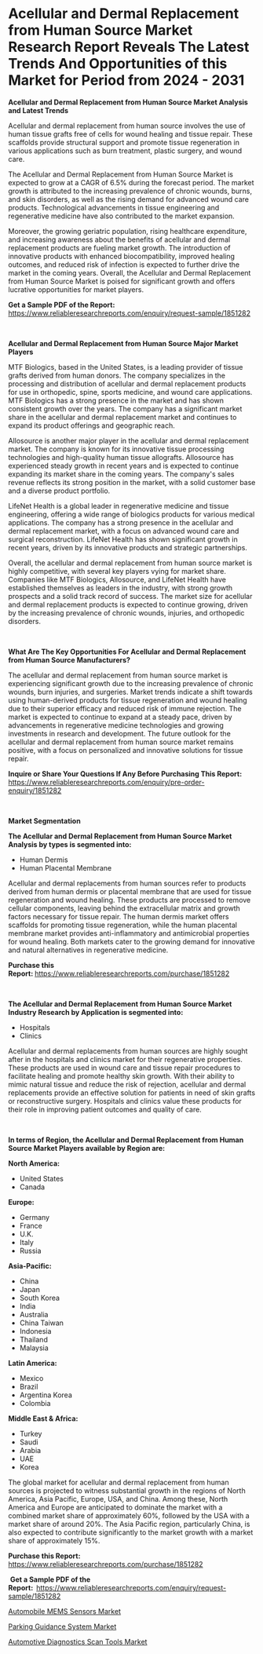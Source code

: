 <p><h1>Acellular and Dermal Replacement from Human Source Market Research Report Reveals The Latest Trends And Opportunities of this Market for Period from 2024 - 2031</h1></p><p><strong>Acellular and Dermal Replacement from Human Source Market Analysis and Latest Trends</strong></p>
<p><p>Acellular and dermal replacement from human source involves the use of human tissue grafts free of cells for wound healing and tissue repair. These scaffolds provide structural support and promote tissue regeneration in various applications such as burn treatment, plastic surgery, and wound care.</p><p>The Acellular and Dermal Replacement from Human Source Market is expected to grow at a CAGR of 6.5% during the forecast period. The market growth is attributed to the increasing prevalence of chronic wounds, burns, and skin disorders, as well as the rising demand for advanced wound care products. Technological advancements in tissue engineering and regenerative medicine have also contributed to the market expansion.</p><p>Moreover, the growing geriatric population, rising healthcare expenditure, and increasing awareness about the benefits of acellular and dermal replacement products are fueling market growth. The introduction of innovative products with enhanced biocompatibility, improved healing outcomes, and reduced risk of infection is expected to further drive the market in the coming years. Overall, the Acellular and Dermal Replacement from Human Source Market is poised for significant growth and offers lucrative opportunities for market players.</p></p>
<p><strong>Get a Sample PDF of the Report:&nbsp;</strong> <a href="https://www.reliableresearchreports.com/enquiry/request-sample/1851282">https://www.reliableresearchreports.com/enquiry/request-sample/1851282</a></p>
<p>&nbsp;</p>
<p><strong>Acellular and Dermal Replacement from Human Source Major Market Players</strong></p>
<p><p>MTF Biologics, based in the United States, is a leading provider of tissue grafts derived from human donors. The company specializes in the processing and distribution of acellular and dermal replacement products for use in orthopedic, spine, sports medicine, and wound care applications. MTF Biologics has a strong presence in the market and has shown consistent growth over the years. The company has a significant market share in the acellular and dermal replacement market and continues to expand its product offerings and geographic reach.</p><p>Allosource is another major player in the acellular and dermal replacement market. The company is known for its innovative tissue processing technologies and high-quality human tissue allografts. Allosource has experienced steady growth in recent years and is expected to continue expanding its market share in the coming years. The company's sales revenue reflects its strong position in the market, with a solid customer base and a diverse product portfolio.</p><p>LifeNet Health is a global leader in regenerative medicine and tissue engineering, offering a wide range of biologics products for various medical applications. The company has a strong presence in the acellular and dermal replacement market, with a focus on advanced wound care and surgical reconstruction. LifeNet Health has shown significant growth in recent years, driven by its innovative products and strategic partnerships.</p><p>Overall, the acellular and dermal replacement from human source market is highly competitive, with several key players vying for market share. Companies like MTF Biologics, Allosource, and LifeNet Health have established themselves as leaders in the industry, with strong growth prospects and a solid track record of success. The market size for acellular and dermal replacement products is expected to continue growing, driven by the increasing prevalence of chronic wounds, injuries, and orthopedic disorders.</p></p>
<p>&nbsp;</p>
<p><strong>What Are The Key Opportunities For Acellular and Dermal Replacement from Human Source Manufacturers?</strong></p>
<p><p>The acellular and dermal replacement from human source market is experiencing significant growth due to the increasing prevalence of chronic wounds, burn injuries, and surgeries. Market trends indicate a shift towards using human-derived products for tissue regeneration and wound healing due to their superior efficacy and reduced risk of immune rejection. The market is expected to continue to expand at a steady pace, driven by advancements in regenerative medicine technologies and growing investments in research and development. The future outlook for the acellular and dermal replacement from human source market remains positive, with a focus on personalized and innovative solutions for tissue repair.</p></p>
<p><strong>Inquire or Share Your Questions If Any Before Purchasing This Report:</strong> <a href="https://www.reliableresearchreports.com/enquiry/pre-order-enquiry/1851282">https://www.reliableresearchreports.com/enquiry/pre-order-enquiry/1851282</a></p>
<p>&nbsp;</p>
<p><strong>Market Segmentation</strong></p>
<p><strong>The Acellular and Dermal Replacement from Human Source Market Analysis by types is segmented into:</strong></p>
<p><ul><li>Human Dermis</li><li>Human Placental Membrane</li></ul></p>
<p><p>Acellular and dermal replacements from human sources refer to products derived from human dermis or placental membrane that are used for tissue regeneration and wound healing. These products are processed to remove cellular components, leaving behind the extracellular matrix and growth factors necessary for tissue repair. The human dermis market offers scaffolds for promoting tissue regeneration, while the human placental membrane market provides anti-inflammatory and antimicrobial properties for wound healing. Both markets cater to the growing demand for innovative and natural alternatives in regenerative medicine.</p></p>
<p><strong>Purchase this Report:&nbsp;</strong><a href="https://www.reliableresearchreports.com/purchase/1851282">https://www.reliableresearchreports.com/purchase/1851282</a></p>
<p>&nbsp;</p>
<p><strong>The Acellular and Dermal Replacement from Human Source Market Industry Research by Application is segmented into:</strong></p>
<p><ul><li>Hospitals</li><li>Clinics</li></ul></p>
<p><p>Acellular and dermal replacements from human sources are highly sought after in the hospitals and clinics market for their regenerative properties. These products are used in wound care and tissue repair procedures to facilitate healing and promote healthy skin growth. With their ability to mimic natural tissue and reduce the risk of rejection, acellular and dermal replacements provide an effective solution for patients in need of skin grafts or reconstructive surgery. Hospitals and clinics value these products for their role in improving patient outcomes and quality of care.</p></p>
<p>&nbsp;</p>
<p><strong>In terms of Region, the Acellular and Dermal Replacement from Human Source Market Players available by Region are:</strong></p>
<p>
    <p> <strong> North America: </strong>
        <ul>
            <li>United States</li>
            <li>Canada</li>
        </ul>
        </p> 
    <p> <strong> Europe: </strong>
        <ul>
            <li>Germany</li>
            <li>France</li>
            <li>U.K.</li>
            <li>Italy</li>
            <li>Russia</li>
        </ul>
        </p> 
    <p> <strong> Asia-Pacific: </strong>
        <ul>
            <li>China</li>
            <li>Japan</li>
            <li>South Korea</li>
            <li>India</li>
            <li>Australia</li>
            <li>China Taiwan</li>
            <li>Indonesia</li>
            <li>Thailand</li>
            <li>Malaysia</li>
        </ul>
        </p> 
    <p> <strong> Latin America: </strong>
        <ul>
            <li>Mexico</li>
            <li>Brazil</li>
            <li>Argentina Korea</li>
            <li>Colombia</li>
        </ul>
        </p> 
    <p> <strong> Middle East & Africa: </strong>
        <ul>
            <li>Turkey</li>
            <li>Saudi</li>
            <li>Arabia</li>
            <li>UAE</li>
            <li>Korea</li>
        </ul>
    </p>
    </p>
<p><p>The global market for acellular and dermal replacement from human sources is projected to witness substantial growth in the regions of North America, Asia Pacific, Europe, USA, and China. Among these, North America and Europe are anticipated to dominate the market with a combined market share of approximately 60%, followed by the USA with a market share of around 20%. The Asia Pacific region, particularly China, is also expected to contribute significantly to the market growth with a market share of approximately 15%.</p></p>
<p><strong>Purchase this Report: </strong><a href="https://www.reliableresearchreports.com/purchase/1851282">https://www.reliableresearchreports.com/purchase/1851282</a></p>
<p>&nbsp;<strong>Get a Sample PDF of the Report:&nbsp;&nbsp;</strong><a href="https://www.reliableresearchreports.com/enquiry/request-sample/1851282">https://www.reliableresearchreports.com/enquiry/request-sample/1851282</a></p>
<p><strong></strong></p>
<p><p><a href="https://github.com/CliffMedina6/Market-Research-Report-List-3/blob/main/automobile-mems-sensors-market.md">Automobile MEMS Sensors Market</a></p><p><a href="https://github.com/Sinjinluong3e0awx2m195k76/Market-Research-Report-List-1/blob/main/parking-guidance-system-market.md">Parking Guidance System Market</a></p><p><a href="https://github.com/provorikovar/Market-Research-Report-List-3/blob/main/automotive-diagnostics-scan-tools-market.md">Automotive Diagnostics Scan Tools Market</a></p></p>